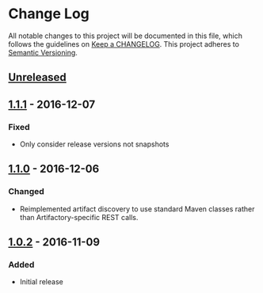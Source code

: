 # Change Log
All notable changes to this project will be documented in this file, which follows the guidelines
on [Keep a CHANGELOG](http://keepachangelog.com/). This project adheres to
[Semantic Versioning](http://semver.org/).

## [Unreleased]

## [1.1.1] - 2016-12-07

### Fixed
- Only consider release versions not snapshots

## [1.1.0] - 2016-12-06

### Changed
- Reimplemented artifact discovery to use standard Maven classes rather than Artifactory-specific REST calls.

## [1.0.2] - 2016-11-09

### Added

- Initial release

[Unreleased]: https://github.com/CJSCommonPlatform/require-latest-versions-enforcer-rule/compare/release-1.1.1...HEAD
[1.1.1]: https://github.com/CJSCommonPlatform/require-latest-versions-enforcer-rule/compare/release-1.1.0...release-1.1.1
[1.1.0]: https://github.com/CJSCommonPlatform/require-latest-versions-enforcer-rule/compare/release-1.0.2...release-1.1.0
[1.0.2]: https://github.com/CJSCommonPlatform/require-latest-versions-enforcer-rule/commits/release-1.0.2
